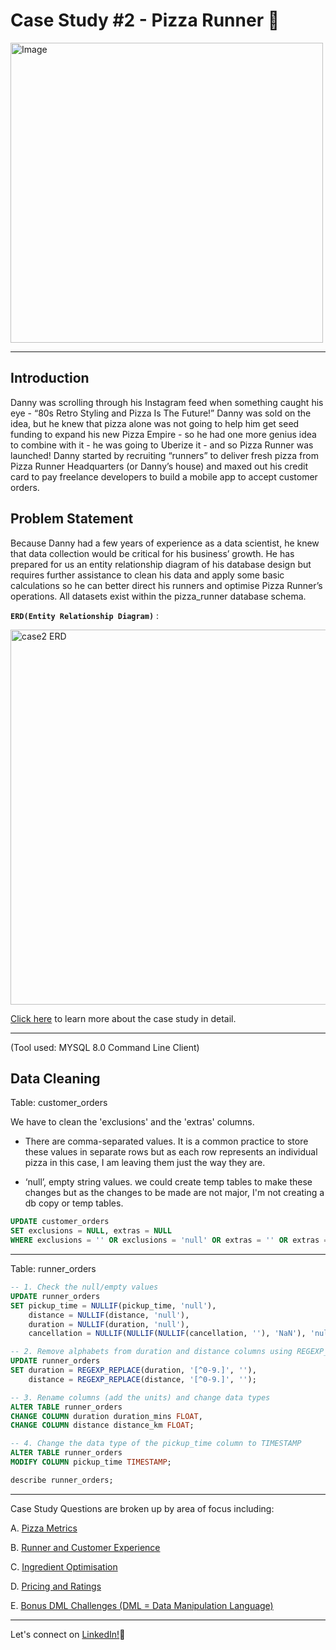 # Case Study #2 - Pizza Runner 🍕
<img src="https://github.com/khushi-sabarad/8-Week-SQL-Challenge/assets/71957748/dc2eb556-ac0c-49a7-8e2b-57853348ba41" alt="Image" width="500" height="480">

 ***

## Introduction
Danny was scrolling through his Instagram feed when something caught his eye - “80s Retro Styling and Pizza Is The Future!”
Danny was sold on the idea, but he knew that pizza alone was not going to help him get seed funding to expand his new Pizza Empire - so he had one more genius idea to combine with it - he was going to Uberize it - and so Pizza Runner was launched!
Danny started by recruiting “runners” to deliver fresh pizza from Pizza Runner Headquarters (or Danny’s house) and maxed out his credit card to pay freelance developers to build a mobile app to accept customer orders.

## Problem Statement
Because Danny had a few years of experience as a data scientist, he knew that data collection would be critical for his business’ growth.
He has prepared for us an entity relationship diagram of his database design but requires further assistance to clean his data and apply some basic calculations so he can better direct his runners and optimise Pizza Runner’s operations.
All datasets exist within the pizza_runner database schema.

**`ERD(Entity Relationship Diagram)`** :

<img width="600" alt="case2 ERD" src="https://github.com/khushi-sabarad/8-Week-SQL-Challenge/assets/71957748/7fc39133-f4b2-4eb0-b524-26c160dd03be">

[Click here](https://8weeksqlchallenge.com/case-study-2/) to learn more about the case study in detail.

***
(Tool used: MYSQL 8.0 Command Line Client) 

## Data Cleaning
Table: customer_orders

We have to clean the 'exclusions' and the 'extras' columns.

- There are comma-separated values. It is a common practice to store these values in separate rows but as each row represents an individual pizza in this case, I am leaving them just the way they are.

- ‘null’, empty string values.
we could create temp tables to make these changes but as the changes to be made are not major, I'm not creating a db copy or temp tables.

```sql
UPDATE customer_orders
SET exclusions = NULL, extras = NULL
WHERE exclusions = '' OR exclusions = 'null' OR extras = '' OR extras = 'null';
```

***
Table: runner_orders

```sql
-- 1. Check the null/empty values
UPDATE runner_orders
SET pickup_time = NULLIF(pickup_time, 'null'),
    distance = NULLIF(distance, 'null'),
    duration = NULLIF(duration, 'null'),
    cancellation = NULLIF(NULLIF(NULLIF(cancellation, ''), 'NaN'), 'null');

-- 2. Remove alphabets from duration and distance columns using REGEXP_REPLACE
UPDATE runner_orders
SET duration = REGEXP_REPLACE(duration, '[^0-9.]', ''),
    distance = REGEXP_REPLACE(distance, '[^0-9.]', '');

-- 3. Rename columns (add the units) and change data types
ALTER TABLE runner_orders
CHANGE COLUMN duration duration_mins FLOAT,
CHANGE COLUMN distance distance_km FLOAT;

-- 4. Change the data type of the pickup_time column to TIMESTAMP
ALTER TABLE runner_orders
MODIFY COLUMN pickup_time TIMESTAMP;

describe runner_orders;
```
***
Case Study Questions are broken up by area of focus including:

A. [Pizza Metrics](https://github.com/khushi-sabarad/8-Week-SQL-Challenge/blob/main/Case%20Study%20%232%20-%20Pizza%20Runner/A.PizzaMetrics.md)

B. [Runner and Customer Experience](https://github.com/khushi-sabarad/8-Week-SQL-Challenge/blob/main/Case%20Study%20%232%20-%20Pizza%20Runner/B.RunnerAndCustomerExperience.md)

C. [Ingredient Optimisation](https://github.com/khushi-sabarad/8-Week-SQL-Challenge/blob/main/Case%20Study%20%232%20-%20Pizza%20Runner/C.IngredientOptimisation.md)

D. [Pricing and Ratings](https://github.com/khushi-sabarad/8-Week-SQL-Challenge/blob/main/Case%20Study%20%232%20-%20Pizza%20Runner/D.PricingAndRatings.md)

E. [Bonus DML Challenges (DML = Data Manipulation Language)](https://github.com/khushi-sabarad/8-Week-SQL-Challenge/blob/main/Case%20Study%20%232%20-%20Pizza%20Runner/E.BonusQuestions.md)

***
Let's connect on [LinkedIn!](https://www.linkedin.com/in/khushi-sabarad/)🤝

